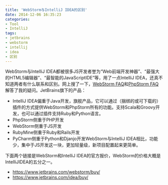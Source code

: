 ```yaml
---
title: 'WebStorm与IntelliJ IDEA的区别'
date: 2014-12-06 16:35:23
categories: 
- Tool
- IntelliJ
tags: 
- jetbrains
- webstorm
- intellij
- idea
- 区别
---
```

WebStorm与IntelliJ IDEA都被很多JS开发者誉为“Web前端开发神器”、“最强大的HTML5编辑器”、“最智能的JavaScriptIDE”等，用了一点IntelliJ IDEA，还真不知道两者有什么联系和区别。网上搜了一下，[WebStorm FAQ](https://confluence.jetbrains.com/display/WI/WebStorm+FAQ)和[PhpStorm FAQ](https://confluence.jetbrains.com/display/PhpStorm/PhpStorm+FAQ)解答了我的疑问。JetBrains旗下的产品：
- IntelliJ IDEA偏重于Java开发，旗舰产品，它可以通过（捆绑的或可下载的）插件的方式提供WebStorm和PhpStorm所有的功能。支持Scala和Groovy开发，也可以通过插件支持Ruby和Python语言。
- PhpStorm侧重于PHP开发
- WebStorm侧重于JS开发
- RubyMine侧重于Ruby和Rails开发
- PyCharm侧重于Python和Djanjo开发WebStorm与IntelliJ IDEA相比，功能少，集中于JS开发这一块，更加轻量级，新项目配置起来更简单。

下面两个链接是WebStorm和IntelliJ IDEA的官方报价，WebStorm的价格大概是IntelliJIDEA的五分之一。
- https://www.jetbrains.com/webstorm/buy/
- https://www.jetbrains.com/idea/buy/